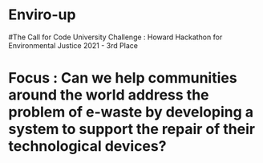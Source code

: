 # Enviro-up
#The Call for Code University Challenge : Howard Hackathon for Environmental Justice 2021 - 3rd Place
# Focus : Can we help communities around the world address the problem of e-waste by developing a system to support the repair of their technological devices?
